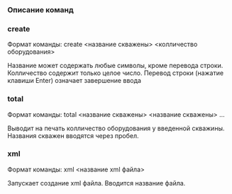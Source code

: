 ### Описание команд

### **create**

Формат команды: create <название скважены> <колличество оборудования>

Название может содержать любые символы, кроме перевода строки. Колличество содержит только целое число. Перевод строки (нажатие клавиши Enter) означает завершение ввода

### **total**

Формат команды: total <название скважены> <название скважены> ...

Выводит на печать колличество оборудования у введенной скважины. Названия скважен вводятся через пробел.


### **xml**

Формат команды: xml <название xml файла>

Запускает создание xml файла. Вводится название файла.
